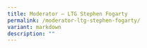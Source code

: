 ```yaml
---
title: Moderator – LTG Stephen Fogarty
permalink: /moderator-ltg-stephen-fogarty/
variant: markdown
description: ""
---
```

